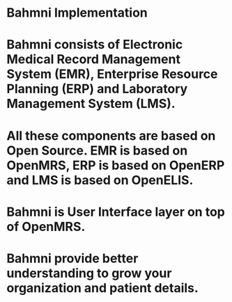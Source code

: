# Bahmni Implementation
# Bahmni consists of Electronic Medical Record Management System (EMR), Enterprise Resource Planning (ERP) and Laboratory Management System (LMS).
# All these components are based on Open Source. EMR is based on OpenMRS, ERP is based on OpenERP and LMS is based on OpenELIS.
# Bahmni is User Interface layer on top of OpenMRS.
# Bahmni provide better understanding to grow your organization and patient details.
